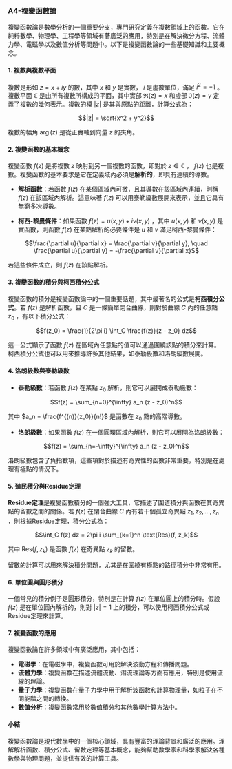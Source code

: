 ### A4-複變函數論

複變函數論是數學分析的一個重要分支，專門研究定義在複數領域上的函數。它在純粹數學、物理學、工程學等領域有著廣泛的應用，特別是在解決微分方程、流體力學、電磁學以及數值分析等問題中。以下是複變函數論的一些基礎知識和主要概念。

#### 1. 複數與複數平面

複數是形如  $`z = x + iy`$  的數，其中  $`x`$  和  $`y`$  是實數， $`i`$  是虛數單位，滿足  $`i^2 = -1`$ 。複數平面  $`\mathbb{C}`$  是由所有複數所構成的平面，其中實部  $`\Re(z) = x`$  和虛部  $`\Im(z) = y`$  定義了複數的幾何表示。複數的模  $`|z|`$  是其與原點的距離，計算公式為：


```math
|z| = \sqrt{x^2 + y^2}
```


複數的幅角  $`\arg(z)`$  是從正實軸到向量  $`z`$  的夾角。

#### 2. 複變函數的基本概念

複變函數  $`f(z)`$  是將複數  $`z`$  映射到另一個複數的函數，即對於  $`z \in \mathbb{C}`$ ， $`f(z)`$  也是複數。複變函數的基本要求是它在定義域內必須是**解析的**，即具有連續的導數。

- **解析函數**：若函數  $`f(z)`$  在某個區域內可微，且其導數在該區域內連續，則稱  $`f(z)`$  在該區域內解析。這意味著  $`f(z)`$  可以用泰勒級數展開來表示，並且它具有無窮多次導數。

- **柯西-黎曼條件**：如果函數  $`f(z) = u(x, y) + iv(x, y)`$ ，其中  $`u(x, y)`$  和  $`v(x, y)`$  是實函數，則函數  $`f(z)`$  在某點解析的必要條件是  $`u`$  和  $`v`$  滿足柯西-黎曼條件：

  
```math
\frac{\partial u}{\partial x} = \frac{\partial v}{\partial y}, \quad \frac{\partial u}{\partial y} = -\frac{\partial v}{\partial x}
```


  若這些條件成立，則  $`f(z)`$  在該點解析。

#### 3. 複變函數的積分與柯西積分公式

複變函數的積分是複變函數論中的一個重要話題，其中最著名的公式是**柯西積分公式**。若  $`f(z)`$  是解析函數，且  $`C`$  是一條簡單閉合曲線，則對於曲線  $`C`$  內的任意點  $`z_0`$ ，有以下積分公式：


```math
f(z_0) = \frac{1}{2\pi i} \int_C \frac{f(z)}{z - z_0} dz
```


這一公式顯示了函數  $`f(z)`$  在區域內任意點的值可以通過圍繞該點的積分來計算。柯西積分公式也可以用來推導許多其他結果，如泰勒級數和洛朗級數展開。

#### 4. 洛朗級數與泰勒級數

- **泰勒級數**：若函數  $`f(z)`$  在某點  $`z_0`$  解析，則它可以展開成泰勒級數：

  
```math
f(z) = \sum_{n=0}^{\infty} a_n (z - z_0)^n
```


  其中  $`a_n = \frac{f^{(n)}(z_0)}{n!}`$  是函數在  $`z_0`$  點的高階導數。

- **洛朗級數**：如果函數  $`f(z)`$  在一個圓環區域內解析，則它可以展開為洛朗級數：

  
```math
f(z) = \sum_{n=-\infty}^{\infty} a_n (z - z_0)^n
```


  洛朗級數包含了負指數項，這些項對於描述有奇異性的函數非常重要，特別是在處理有極點的情況下。

#### 5. 殖民積分與Residue定理

**Residue定理**是複變函數積分的一個強大工具，它描述了圍道積分與函數在其奇異點的留數之間的關係。若  $`f(z)`$  在閉合曲線  $`C`$  內有若干個孤立奇異點  $`z_1, z_2, \dots, z_n`$ ，則根據Residue定理，積分公式為：


```math
\int_C f(z) dz = 2\pi i \sum_{k=1}^n \text{Res}(f, z_k)
```


其中  $`\text{Res}(f, z_k)`$  是函數  $`f(z)`$  在奇異點  $`z_k`$  的留數。

留數的計算可以用來解決積分問題，尤其是在圍繞有極點的路徑積分中非常有用。

#### 6. 單位圓與圓形積分

一個常見的積分例子是圓形積分，特別是在計算  $`f(z)`$  在單位圓上的積分時。假設  $`f(z)`$  是在單位圓內解析的，則對  $`|z| = 1`$  上的積分，可以使用柯西積分公式或Residue定理來計算。

#### 7. 複變函數的應用

複變函數論在許多領域中有廣泛應用，其中包括：

- **電磁學**：在電磁學中，複變函數可用於解決波動方程和傳播問題。
- **流體力學**：複變函數在描述流體流動、潛流理論等方面有應用，特別是使用流線的理論。
- **量子力學**：複變函數在量子力學中用于解析波函數和計算物理量，如粒子在不同能階之間的轉換。
- **數值分析**：複變函數常用於數值積分和其他數學計算方法中。

#### 小結

複變函數論是現代數學中的一個核心領域，具有豐富的理論背景和廣泛的應用。理解解析函數、積分公式、留數定理等基本概念，能夠幫助數學家和科學家解決各種數學與物理問題，並提供有效的計算工具。